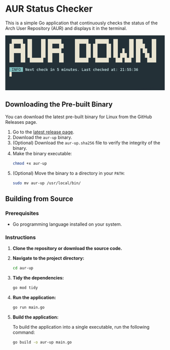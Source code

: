 # AUR Status Checker

This is a simple Go application that continuously checks the status of the Arch User Repository (AUR) and displays it in the terminal.

![AUR Status Checker](./cli.png)

## Downloading the Pre-built Binary

You can download the latest pre-built binary for Linux from the GitHub Releases page.

1.  Go to the [latest release page](https://github.com/bjarneo/aur-up/releases/latest).
2.  Download the `aur-up` binary.
3.  (Optional) Download the `aur-up.sha256` file to verify the integrity of the binary.
4.  Make the binary executable:
    ```bash
    chmod +x aur-up
    ```
5.  (Optional) Move the binary to a directory in your `PATH`:
    ```bash
    sudo mv aur-up /usr/local/bin/
    ```

## Building from Source

### Prerequisites

- Go programming language installed on your system.

### Instructions

1.  **Clone the repository or download the source code.**

2.  **Navigate to the project directory:**

    ```bash
    cd aur-up
    ```

3.  **Tidy the dependencies:**

    ```bash
    go mod tidy
    ```

4.  **Run the application:**

    ```bash
    go run main.go
    ```

5.  **Build the application:**

    To build the application into a single executable, run the following command:

    ```bash
    go build -o aur-up main.go
    ```
